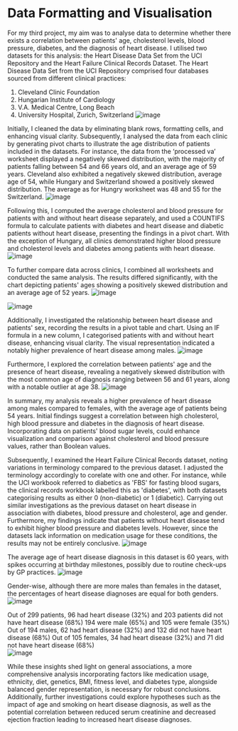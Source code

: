 # Data Formatting and Visualisation

For my third project, my aim was to analyse data to determine whether there exists a correlation between patients' age, cholesterol levels, blood pressure, diabetes, and the diagnosis of heart disease.
I utilised two datasets for this analysis: the Heart Disease Data Set from the UCI Repository and the Heart Failure Clinical Records Dataset. The Heart Disease Data Set from the UCI Repository comprised four databases sourced from different clinical practices:
1.	Cleveland Clinic Foundation
2.	Hungarian Institute of Cardiology
3.	V.A. Medical Centre, Long Beach
4.	University Hospital, Zurich, Switzerland
![image](https://github.com/joanneabioye/Data-Formatting-and-Visualisation/assets/153685683/e02f7024-e248-4d78-8930-237c6c55c54d)

Initially, I cleaned the data by eliminating blank rows, formatting cells, and enhancing visual clarity. Subsequently, I analysed the data from each clinic by generating pivot charts to illustrate the age distribution of patients included in the datasets. For instance, the data from the ‘processed va’ worksheet displayed a negatively skewed distribution, with the majority of patients falling between 54 and 66 years old, and an average age of 59 years. Cleveland also exhibited a negatively skewed distribution, average age of 54, while Hungary and Switzerland showed a positively skewed distribution. The average as for Hungry worksheet was 48 and 55 for the Switzerland.
![image](https://github.com/joanneabioye/Data-Formatting-and-Visualisation/assets/153685683/dc97bd0a-78bb-4da0-a2c5-ab8fa43c7af6)

Following this, I computed the average cholesterol and blood pressure for patients with and without heart disease separately, and used a COUNTIFS formula to calculate patients with diabetes and heart disease and diabetic patients without heart disease, presenting the findings in a pivot chart. With the exception of Hungary, all clinics demonstrated higher blood pressure and cholesterol levels and diabetes among patients with heart disease.
![image](https://github.com/joanneabioye/Data-Formatting-and-Visualisation/assets/153685683/42645323-6208-4069-ae55-f90b944d4332)

To further compare data across clinics, I combined all worksheets and conducted the same analysis. The results differed significantly, with the chart depicting patients' ages showing a positively skewed distribution and an average age of 52 years.
![image](https://github.com/joanneabioye/Data-Formatting-and-Visualisation/assets/153685683/3dc776cb-65eb-46e2-a2aa-284233a449bd)

![image](https://github.com/joanneabioye/Data-Formatting-and-Visualisation/assets/153685683/e982f817-e5e9-49b2-bfd8-07fa72ba4409)

Additionally, I investigated the relationship between heart disease and patients' sex, recording the results in a pivot table and chart. Using an IF formula in a new column, I categorised patients with and without heart disease, enhancing visual clarity. The visual representation indicated a notably higher prevalence of heart disease among males. 
![image](https://github.com/joanneabioye/Data-Formatting-and-Visualisation/assets/153685683/00ee401a-559e-4711-b48c-d6ebfe5306ee)

Furthermore, I explored the correlation between patients' age and the presence of heart disease, revealing a negatively skewed distribution with the most common age of diagnosis ranging between 56 and 61 years, along with a notable outlier at age 38.
![image](https://github.com/joanneabioye/Data-Formatting-and-Visualisation/assets/153685683/10d59bca-ceb2-4cf8-9faf-583e61aa36d8)

In summary, my analysis reveals a higher prevalence of heart disease among males compared to females, with the average age of patients being 54 years. Initial findings suggest a correlation between high cholesterol, high blood pressure and diabetes in the diagnosis of heart disease.
Incorporating data on patients' blood sugar levels, could enhance visualization and comparison against cholesterol and blood pressure values, rather than Boolean values. 

Subsequently, I examined the Heart Failure Clinical Records dataset, noting variations in terminology compared to the previous dataset. I adjusted the terminology accordingly to corelate with one and other. For instance, while the UCI workbook referred to diabetics as 'FBS' for fasting blood sugars, the clinical records workbook labelled this as 'diabetes', with both datasets categorising results as either 0 (non-diabetic) or 1 (diabetic).
Carrying out similar investigations as the previous dataset on heart disease in association with diabetes, blood pressure and cholesterol, age and gender. 
Furthermore, my findings indicate that patients without heart disease tend to exhibit higher blood pressure and diabetes levels. However, since the datasets lack information on medication usage for these conditions, the results may not be entirely conclusive.
![image](https://github.com/joanneabioye/Data-Formatting-and-Visualisation/assets/153685683/7090c995-3ba1-4372-89d9-91c21b6ffdd3)

The average age of heart disease diagnosis in this dataset is 60 years, with spikes occurring at birthday milestones, possibly due to routine check-ups by GP practices. 
![image](https://github.com/joanneabioye/Data-Formatting-and-Visualisation/assets/153685683/488b7962-164e-4deb-9d94-c59adc6e968f)

Gender-wise, although there are more males than females in the dataset, the percentages of heart disease diagnoses are equal for both genders.
![image](https://github.com/joanneabioye/Data-Formatting-and-Visualisation/assets/153685683/e5edc196-ddc7-4b3b-a9fa-d97ad9fce905)

Out of 299 patients, 96 had heart disease (32%) and 203 patients did not have heart disease (68%)
194 were male (65%) and 105 were female (35%)					
Out of 194 males, 62 had heart disease (32%) and 132 did not have heart disease (68%)
Out of 105 females, 34 had heart disease (32%) and 71 did not have heart disease (68%)		
![image](https://github.com/joanneabioye/Data-Formatting-and-Visualisation/assets/153685683/c9159fce-f542-48fb-aa6a-93979492af9d)
		
While these insights shed light on general associations, a more comprehensive analysis incorporating factors like medication usage, ethnicity, diet, genetics, BMI, fitness level, and diabetes type, alongside balanced gender representation, is necessary for robust conclusions.
Additionally, further investigations could explore hypotheses such as the impact of age and smoking on heart disease diagnosis, as well as the potential correlation between reduced serum creatinine and decreased ejection fraction leading to increased heart disease diagnoses.

